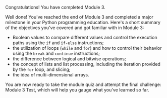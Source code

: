 Congratulations! You have completed Module 3.

Well done! You've reached the end of Module 3 and completed a major milestone in your Python programming education. Here's a short summary of the objectives you've covered and got familiar with in Module 3:

  - Boolean values to compare different values and control the execution paths using the `if` and `if-else` instructions;
  - the utilization of loops (`while` and `for`) and how to control their behavior using the `break` and `continue` instructions;
  - the difference between logical and bitwise operations;
  - the concept of lists and list processing, including the iteration provided by the `for` loop, and slicing;
  - the idea of multi-dimensional arrays.

You are now ready to take the module quiz and attempt the final challenge: Module 3 Test, which will help you gauge what you've learned so far.